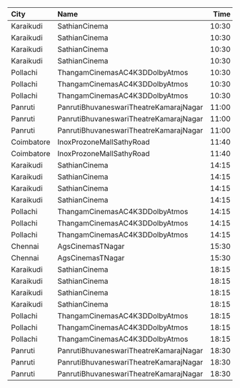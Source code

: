 | City       | Name                                   |  Time | Type        | Price | Capacity | Booked |
| :--------- | :------------------------------------- | ----: | :---------- | ----: | -------: | -----: |
| Karaikudi  | SathianCinema                          | 10:30 | Balcony     |  119₹ |       40 |     40 |
| Karaikudi  | SathianCinema                          | 10:30 | FirstClass  |  119₹ |       76 |     54 |
| Karaikudi  | SathianCinema                          | 10:30 | SecondClass |  119₹ |      313 |    158 |
| Karaikudi  | SathianCinema                          | 10:30 | ThirdClass  |  119₹ |       66 |     32 |
| Pollachi   | ThangamCinemasAC4K3DDolbyAtmos         | 10:30 | Platinum    |  150₹ |       75 |     41 |
| Pollachi   | ThangamCinemasAC4K3DDolbyAtmos         | 10:30 | Gold        |  120₹ |      499 |    255 |
| Pollachi   | ThangamCinemasAC4K3DDolbyAtmos         | 10:30 | Silver      |  120₹ |       66 |     66 |
| Panruti    | PanrutiBhuvaneswariTheatreKamarajNagar | 11:00 | FirstClass  |  120₹ |      106 |     50 |
| Panruti    | PanrutiBhuvaneswariTheatreKamarajNagar | 11:00 | SecondClass |  100₹ |      156 |     78 |
| Panruti    | PanrutiBhuvaneswariTheatreKamarajNagar | 11:00 | ThirdClass  |   80₹ |      234 |    104 |
| Coimbatore | InoxProzoneMallSathyRoad               | 11:40 | Club        |  153₹ |       75 |      0 |
| Coimbatore | InoxProzoneMallSathyRoad               | 11:40 | Executive   |   60₹ |       12 |      0 |
| Karaikudi  | SathianCinema                          | 14:15 | Balcony     |  119₹ |       40 |     40 |
| Karaikudi  | SathianCinema                          | 14:15 | FirstClass  |  119₹ |       76 |     54 |
| Karaikudi  | SathianCinema                          | 14:15 | SecondClass |  119₹ |      313 |    158 |
| Karaikudi  | SathianCinema                          | 14:15 | ThirdClass  |  119₹ |       66 |     32 |
| Pollachi   | ThangamCinemasAC4K3DDolbyAtmos         | 14:15 | Platinum    |  150₹ |       75 |     41 |
| Pollachi   | ThangamCinemasAC4K3DDolbyAtmos         | 14:15 | Gold        |  120₹ |      499 |    255 |
| Pollachi   | ThangamCinemasAC4K3DDolbyAtmos         | 14:15 | Silver      |  120₹ |       66 |     66 |
| Chennai    | AgsCinemasTNagar                       | 15:30 | Pearl       |   60₹ |       12 |      1 |
| Chennai    | AgsCinemasTNagar                       | 15:30 | Diamond     |  150₹ |       99 |     14 |
| Karaikudi  | SathianCinema                          | 18:15 | Balcony     |  119₹ |       40 |     40 |
| Karaikudi  | SathianCinema                          | 18:15 | FirstClass  |  119₹ |       76 |     54 |
| Karaikudi  | SathianCinema                          | 18:15 | SecondClass |  119₹ |      313 |    158 |
| Karaikudi  | SathianCinema                          | 18:15 | ThirdClass  |  119₹ |       66 |     32 |
| Pollachi   | ThangamCinemasAC4K3DDolbyAtmos         | 18:15 | Platinum    |  150₹ |       75 |     41 |
| Pollachi   | ThangamCinemasAC4K3DDolbyAtmos         | 18:15 | Gold        |  120₹ |      499 |    255 |
| Pollachi   | ThangamCinemasAC4K3DDolbyAtmos         | 18:15 | Silver      |  120₹ |       66 |     66 |
| Panruti    | PanrutiBhuvaneswariTheatreKamarajNagar | 18:30 | FirstClass  |  120₹ |      106 |     50 |
| Panruti    | PanrutiBhuvaneswariTheatreKamarajNagar | 18:30 | SecondClass |  100₹ |      156 |     78 |
| Panruti    | PanrutiBhuvaneswariTheatreKamarajNagar | 18:30 | ThirdClass  |   80₹ |      234 |    104 |